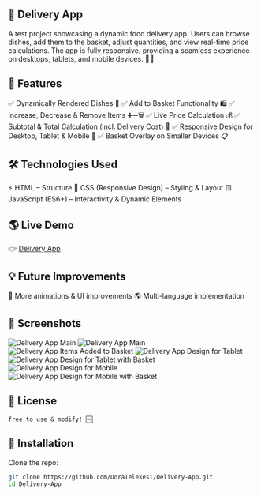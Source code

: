 ## 🚀 Delivery App

A test project showcasing a dynamic food delivery app. Users can browse dishes, add them to the basket, adjust quantities, and view real-time price calculations. 
The app is fully responsive, providing a seamless experience on desktops, tablets, and mobile devices. 📱🍕

## 🚀 Features

✅ Dynamically Rendered Dishes 🍔
✅ Add to Basket Functionality 🛍️
✅ Increase, Decrease & Remove Items ➕➖🗑️
✅ Live Price Calculation 💰
✅ Subtotal & Total Calculation (incl. Delivery Cost) 🧾
✅ Responsive Design for Desktop, Tablet & Mobile 📱
✅ Basket Overlay on Smaller Devices 📋

## 🛠️ Technologies Used

⚡ HTML – Structure
🎨 CSS (Responsive Design) – Styling & Layout
🟨 JavaScript (ES6+) – Interactivity & Dynamic Elements

## 🌎 Live Demo
👉 [Delivery App](https://doratelekesi.github.io/Delivery-App/)

## 💡 Future Improvements
📱 More animations & UI improvements 
🌎 Multi-language implementation

## 📸 Screenshots  
![Delivery App Main](https://github.com/DoraTelekesi/Delivery-App/blob/main/DeliveryApp_main.png?raw=true)
![Delivery App Main](https://github.com/DoraTelekesi/Delivery-App/blob/main/DeliveryApp_main2.png?raw=true)
![Delivery App Items Added to Basket](https://github.com/DoraTelekesi/Delivery-App/blob/main/DeliveryApp_basket.png?raw=true)
![Delivery App Design for Tablet](https://github.com/DoraTelekesi/Delivery-App/blob/main/DeliveryApp_tablet_design.png?raw=true)
![Delivery App Design for Tablet with Basket](https://github.com/DoraTelekesi/Delivery-App/blob/main/DeliveryApp_tablet_design2.png?raw=true)
![Delivery App Design for Mobile](https://github.com/DoraTelekesi/Delivery-App/blob/main/DeliveryApp_mobile_design1.png?raw=true)
![Delivery App Design for Mobile with Basket](https://github.com/DoraTelekesi/Delivery-App/blob/main/DeliveryApp_mobile_design2.png?raw=true)

## 📄 License
    free to use & modify! 🆓

## 🔧 Installation  
Clone the repo:  
   ```bash
   git clone https://github.com/DoraTelekesi/Delivery-App.git
   cd Delivery-App

